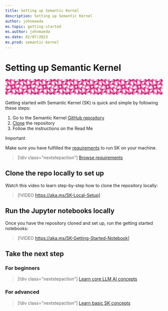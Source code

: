 ```yaml
---
title: Setting up Semantic Kernel
description: Setting up Semantic Kernel
author: johnmaeda
ms.topic: getting-started
ms.author: johnmaeda
ms.date: 02/07/2023
ms.prod: semantic-kernel
---
```

# Setting up Semantic Kernel

![pink circles of semantic kernel](../media/skpattern.png)

Getting started with Semantic Kernel (SK) is quick and simple by following these steps:
1. Go to the Semantic Kernel [GitHub repository](https://github.com/microsoft/semantic-kernel)
2. [Clone](https://docs.github.com/repositories/creating-and-managing-repositories/cloning-a-repository) the repository
3. Follow the instructions on the Read Me

> [!IMPORTANT]
> Make sure you have fulfilled the [requirements](requirements) to run SK on your machine.

> [!div class="nextstepaction"]
> [Browse requirements](requirements)

## Clone the repo locally to set up

Watch this video to learn step-by-step how to clone the repository locally:

> [!VIDEO https://aka.ms/SK-Local-Setup]

## Run the Jupyter notebooks locally

Once you have the repository cloned and set up, run the getting started notebooks:

> [!VIDEO https://aka.ms/SK-Getting-Started-Notebook] 

## Take the next step

### For beginners

> [!div class="nextstepaction"]
> [Learn core LLM AI concepts](../concepts-ai)

### For advanced

> [!div class="nextstepaction"]
> [Learn basic SK concepts](../concepts-sk)